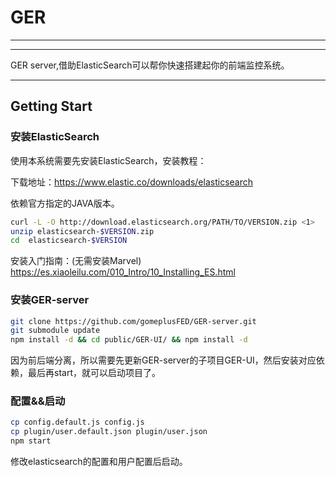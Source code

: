 # GER

---

---
GER server,借助ElasticSearch可以帮你快速搭建起你的前端监控系统。

---

## Getting Start

### 安装ElasticSearch

使用本系统需要先安装ElasticSearch，安装教程：

下载地址：https://www.elastic.co/downloads/elasticsearch

依赖官方指定的JAVA版本。

```bash
curl -L -O http://download.elasticsearch.org/PATH/TO/VERSION.zip <1>
unzip elasticsearch-$VERSION.zip
cd  elasticsearch-$VERSION
```

安装入门指南：(无需安装Marvel)
https://es.xiaoleilu.com/010_Intro/10_Installing_ES.html

### 安装GER-server

```bash
git clone https://github.com/gomeplusFED/GER-server.git
git submodule update
npm install -d && cd public/GER-UI/ && npm install -d
```

因为前后端分离，所以需要先更新GER-server的子项目GER-UI，然后安装对应依赖，最后再start，就可以启动项目了。

### 配置&&启动

```bash
cp config.default.js config.js
cp plugin/user.default.json plugin/user.json
npm start
```

修改elasticsearch的配置和用户配置后启动。




